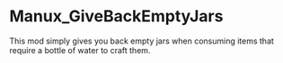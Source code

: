 # Manux_GiveBackEmptyJars

This mod simply gives you back empty jars when consuming items that require a bottle of water to craft them.
